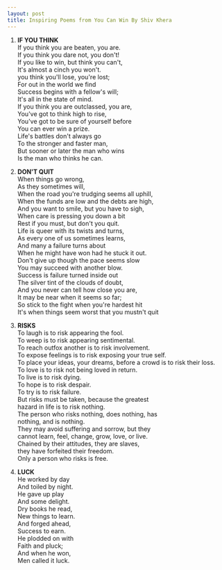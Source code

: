 ```yaml
---
layout: post
title: Inspiring Poems from You Can Win By Shiv Khera
---
```


1. **IF YOU THINK**  
If you think you are beaten, you are.  
If you think you dare not, you don't!  
If you like to win, but think you can't,  
It's almost a cinch you won't.  
you think you'll lose, you're lost;  
For out in the world we find  
Success begins with a fellow's will;  
It's all in the state of mind.  
If you think you are outclassed, you are,  
You've got to think high to rise,  
You've got to be sure of yourself before  
You can ever win a prize.  
Life's battles don't always go  
To the stronger and faster man,  
But sooner or later the man who wins  
Is the man who thinks he can.  
  
2. **DON'T QUIT**  
When things go wrong,  
As they sometimes will,  
When the road you're trudging seems all uphill,  
When the funds are low and the debts are high,  
And you want to smile, but you have to sigh,  
When care is pressing you down a bit  
Rest if you must, but don't you quit.  
Life is queer with its twists and turns,  
As every one of us sometimes learns,  
And many a failure turns about  
When he might have won had he stuck it out.  
Don't give up though the pace seems slow  
You may succeed with another blow.  
Success is failure turned inside out  
The silver tint of the clouds of doubt,  
And you never can tell how close you are,  
It may be near when it seems so far;  
So stick to the fight when you're hardest hit  
It's when things seem worst that you mustn't quit  
  
3. **RISKS**  
To laugh is to risk appearing the fool.  
To weep is to risk appearing sentimental.  
To reach outfox another is to risk involvement.  
To expose feelings is to risk exposing your true self.  
To place your ideas, your dreams, before a crowd is to risk their loss.  
To love is to risk not being loved in return.  
To live is to risk dying.  
To hope is to risk despair.  
To try is to risk failure.  
But risks must be taken, because the greatest  
hazard in life is to risk nothing.  
The person who risks nothing, does nothing, has  
nothing, and is nothing.  
They may avoid suffering and sorrow, but they  
cannot learn, feel, change, grow, love, or live.  
Chained by their attitudes, they are slaves,  
they have forfeited their freedom.  
Only a person who risks is free.  
  
4. **LUCK**  
He worked by day  
And toiled by night.  
He gave up play  
And some delight.  
Dry books he read,  
New things to learn.  
And forged ahead,  
Success to earn.  
He plodded on with  
Faith and pluck;  
And when he won,  
Men called it luck.  
